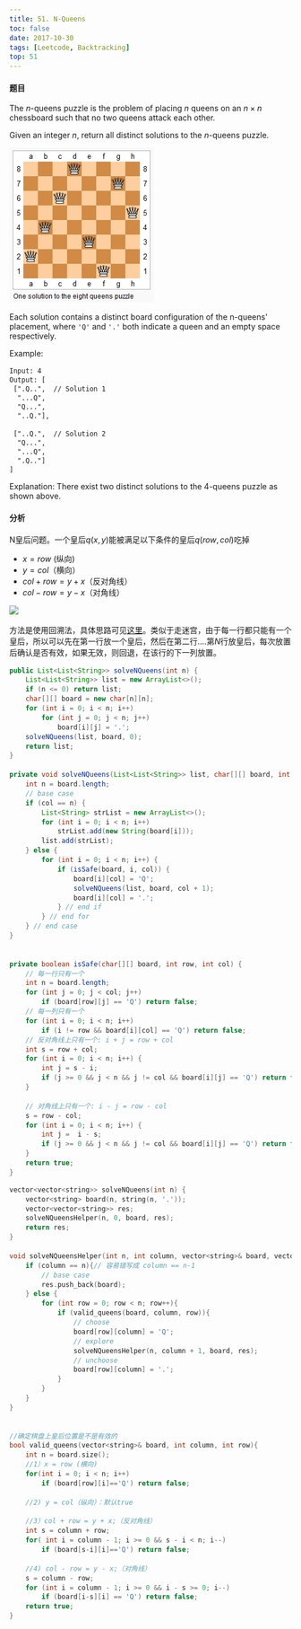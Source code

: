 ```yaml
---
title: 51. N-Queens
toc: false
date: 2017-10-30
tags: [Leetcode, Backtracking]
top: 51
---
```


#### 题目

The $n$-queens puzzle is the problem of placing $n$ queens on an $n\times n$ chessboard such that no two queens attack each other.

Given an integer $n$, return all distinct solutions to the $n$-queens puzzle.


![](figures/n-queens.jpg)


Each solution contains a distinct board configuration of the n-queens' placement, where `'Q'` and `'.'` both indicate a queen and an empty space respectively.

Example:

```
Input: 4
Output: [
 [".Q..",  // Solution 1
  "...Q",
  "Q...",
  "..Q."],

 ["..Q.",  // Solution 2
  "Q...",
  "...Q",
  ".Q.."]
]
```

Explanation: There exist two distinct solutions to the 4-queens puzzle as shown above.


#### 分析

N皇后问题。一个皇后$q(x,y)$能被满足以下条件的皇后$q(row,col)$吃掉

*  $x = row$ (纵向)
*  $y = col$（横向）
*  $col + row = y + x$（反对角线）
*  $col - row = y - x$（对角线）

![](http://phpk72ttq.bkt.clouddn.com/15430462580453.jpg?imageslim)


方法是使用回溯法，具体思路可见[这里](../Algorithm/Backtracking.md)。类似于走迷宫，由于每一行都只能有一个皇后，所以可以先在第一行放一个皇后，然后在第二行....第$N$行放皇后，每次放置后确认是否有效，如果无效，则回退，在该行的下一列放置。


```Java tab="Java"
public List<List<String>> solveNQueens(int n) {
    List<List<String>> list = new ArrayList<>();
    if (n <= 0) return list;
    char[][] board = new char[n][n];
    for (int i = 0; i < n; i++)
        for (int j = 0; j < n; j++)
            board[i][j] = '.';
    solveNQueens(list, board, 0);
    return list;
}
    
private void solveNQueens(List<List<String>> list, char[][] board, int col){
    int n = board.length;
    // base case
    if (col == n) {
        List<String> strList = new ArrayList<>();
        for (int i = 0; i < n; i++)
            strList.add(new String(board[i]));
        list.add(strList);
    } else {
        for (int i = 0; i < n; i++) {
            if (isSafe(board, i, col)) {
                board[i][col] = 'Q';
                solveNQueens(list, board, col + 1);
                board[i][col] = '.';
            } // end if
        } // end for
    } // end case
}
    
    
private boolean isSafe(char[][] board, int row, int col) {
    // 每一行只有一个
    int n = board.length;
    for (int j = 0; j < col; j++)
        if (board[row][j] == 'Q') return false;
    // 每一列只有一个
    for (int i = 0; i < n; i++)
        if (i != row && board[i][col] == 'Q') return false;
    // 反对角线上只有一个: i + j = row + col
    int s = row + col;
    for (int i = 0; i < n; i++) {
        int j = s - i;
        if (j >= 0 && j < n && j != col && board[i][j] == 'Q') return false;
    }
    
    // 对角线上只有一个: i - j = row - col
    s = row - col;
    for (int i = 0; i < n; i++) {
        int j =  i - s;
        if (j >= 0 && j < n && j != col && board[i][j] == 'Q') return false;
    }
    return true;
}
```

```cpp tab="cpp"
vector<vector<string>> solveNQueens(int n) {
    vector<string> board(n, string(n, '.'));
    vector<vector<string>> res;
    solveNQueensHelper(n, 0, board, res);
    return res;
}
    
void solveNQueensHelper(int n, int column, vector<string>& board, vector<vector<string>>& res){
    if (column == n){// 容易错写成 column == n-1
        // base case
        res.push_back(board);
    } else {
        for (int row = 0; row < n; row++){
            if (valid_queens(board, column, row)){
                // choose
                board[row][column] = 'Q';
                // explore
                solveNQueensHelper(n, column + 1, board, res);
                // unchoose
                board[row][column] = '.';
            }
        }
    }
}
    
    
//确定棋盘上皇后位置是不是有效的
bool valid_queens(vector<string>& board, int column, int row){
    int n = board.size();
    //1）x = row (横向)
    for(int i = 0; i < n; i++)
        if (board[row][i]=='Q') return false;

    //2) y = col（纵向）：默认true

    //3）col + row = y + x;（反对角线）
    int s = column + row;
    for( int i = column - 1; i >= 0 && s - i < n; i--)
        if (board[s-i][i]=='Q') return false;

    //4) col - row = y - x;（对角线）
    s = column - row;
    for (int i = column - 1; i >= 0 && i - s >= 0; i--)
        if (board[i-s][i] == 'Q') return false;
    return true;
}
```




